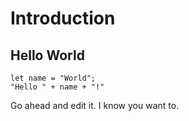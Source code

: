 # Introduction

## Hello World
```dwarf,editable
let name = "World";
"Hello " + name + "!"
```

Go ahead and edit it.
I know you want to.